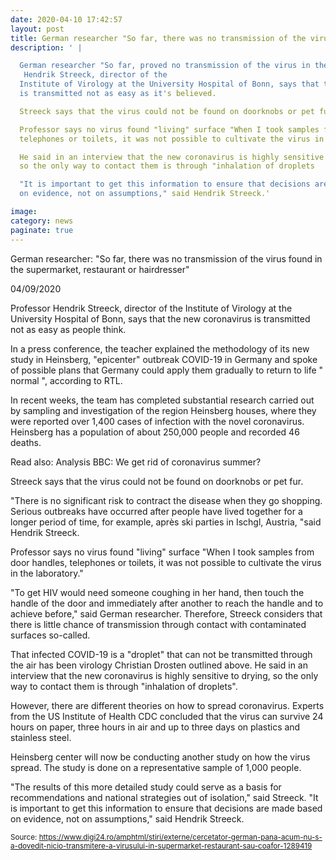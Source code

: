 ```yaml
--- 
date: 2020-04-10 17:42:57
layout: post
title: German researcher "So far, there was no transmission of the virus found in the supermarket, restaurant or hairdresser"
description: ' |

  German researcher "So far, proved no transmission of the virus in the supermarket,
   Hendrik Streeck, director of the
  Institute of Virology at the University Hospital of Bonn, says that the new coronavirus
  is transmitted not as easy as it's believed.

  Streeck says that the virus could not be found on doorknobs or pet fur.

  Professor says no virus found "living" surface "When I took samples from door handles,
  telephones or toilets, it was not possible to cultivate the virus in the laboratory."

  He said in an interview that the new coronavirus is highly sensitive to drying,
  so the only way to contact them is through "inhalation of droplets

  "It is important to get this information to ensure that decisions are made based
  on evidence, not on assumptions," said Hendrik Streeck.'

image: 
category: news
paginate: true
---
```



German researcher: "So far, there was no transmission of the virus found in the supermarket, restaurant or hairdresser"

04/09/2020

Professor Hendrik Streeck, director of the Institute of Virology at the University Hospital of Bonn, says that the new coronavirus is transmitted not as easy as people think.

In a press conference, the teacher explained the methodology of its new study in Heinsberg, "epicenter" outbreak COVID-19 in Germany and spoke of possible plans that Germany could apply them gradually to return to life " normal ", according to RTL.

In recent weeks, the team has completed substantial research carried out by sampling and investigation of the region Heinsberg houses, where they were reported over 1,400 cases of infection with the novel coronavirus. Heinsberg has a population of about 250,000 people and recorded 46 deaths.

Read also: Analysis BBC: We get rid of coronavirus summer?

Streeck says that the virus could not be found on doorknobs or pet fur.

"There is no significant risk to contract the disease when they go shopping. Serious outbreaks have occurred after people have lived together for a longer period of time, for example, après ski parties in Ischgl, Austria, "said Hendrik Streeck.

Professor says no virus found "living" surface "When I took samples from door handles, telephones or toilets, it was not possible to cultivate the virus in the laboratory."

"To get HIV would need someone coughing in her hand, then touch the handle of the door and immediately after another to reach the handle and to achieve before," said German researcher. Therefore, Streeck considers that there is little chance of transmission through contact with contaminated surfaces so-called.

That infected COVID-19 is a "droplet" that can not be transmitted through the air has been virology Christian Drosten outlined above. He said in an interview that the new coronavirus is highly sensitive to drying, so the only way to contact them is through "inhalation of droplets".

However, there are different theories on how to spread coronavirus. Experts from the US Institute of Health CDC concluded that the virus can survive 24 hours on paper, three hours in air and up to three days on plastics and stainless steel.

Heinsberg center will now be conducting another study on how the virus spread. The study is done on a representative sample of 1,000 people.

"The results of this more detailed study could serve as a basis for recommendations and national strategies out of isolation," said Streeck. "It is important to get this information to ensure that decisions are made based on evidence, not on assumptions," said Hendrik Streeck.


<small>Source: <span><a href='https://www.digi24.ro/amphtml/stiri/externe/cercetator-german-pana-acum-nu-s-a-dovedit-nicio-transmitere-a-virusului-in-supermarket-restaurant-sau-coafor-1289419'></a>https://www.digi24.ro/amphtml/stiri/externe/cercetator-german-pana-acum-nu-s-a-dovedit-nicio-transmitere-a-virusului-in-supermarket-restaurant-sau-coafor-1289419</span></small>
